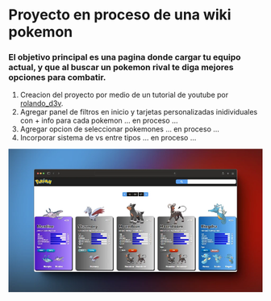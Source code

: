 # Proyecto en proceso de una wiki pokemon

### El objetivo principal es una pagina donde cargar tu equipo actual, y que al buscar un pokemon rival te diga mejores opciones para combatir.

1. Creacion del proyecto por medio de un tutorial de youtube por [rolando_d3v](https://www.youtube.com/watch?v=iRTx5_kwyNA).
2. Agregar panel de filtros en inicio y tarjetas personalizadas inidividuales con + info para cada pokemon ... en proceso ...
3. Agregar opcion de seleccionar pokemones   ... en proceso ...
4. Incorporar sistema de vs entre tipos ... en proceso ...

![](https://github.com/RodrigoLarroca/Pokemon_react/blob/main/PokeWiki.webp)
